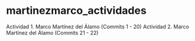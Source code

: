 # martinezmarco_actividades

Actividad 1. Marco Martínez del Álamo (Commits 1 - 20)
Actividad 2. Marco Martínez del Álamo (Commits 21 - 22)